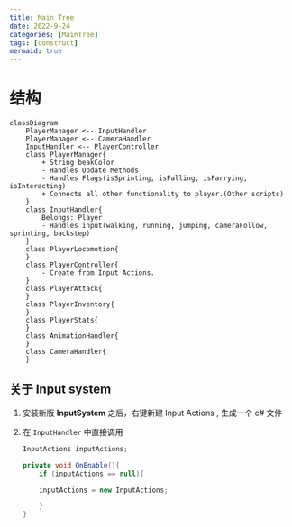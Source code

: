```yaml
---
title: Main Tree
date: 2022-9-24
categories: [MainTree]
tags: [construct]
mermaid: true
---
```


# 结构

```mermaid
classDiagram
    PlayerManager <-- InputHandler
    PlayerManager <-- CameraHandler
    InputHandler <-- PlayerController
    class PlayerManager{
        + String beakColor
        - Handles Update Methods
        - Handles Flags(isSprinting, isFalling, isParrying, isInteracting)
        + Connects all other functionality to player.(Other scripts)
    }
    class InputHandler{
        Belongs: Player
        - Handles input(walking, running, jumping, cameraFollow, sprinting, backstep)
    }
    class PlayerLocomotion{
    }
    class PlayerController{
        - Create from Input Actions.
    }
    class PlayerAttack{
    }
    class PlayerInventory{
    }
    class PlayerStats{
    }
    class AnimationHandler{
    }
    class CameraHandler{
    }
```

## 关于 Input system

1. 安装新版 **InputSystem** 之后，右键新建 Input Actions , 生成一个 c# 文件

2. 在 `InputHandler` 中直接调用
  
   ```csharp
   InputActions inputActions;
   
   private void OnEnable(){
       if (inputActions == null){
   
       inputActions = new InputActions;
   
       }
   }
   ```











